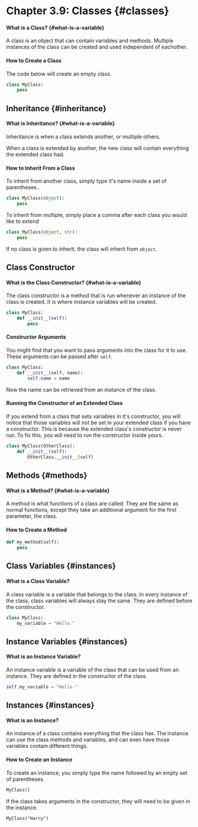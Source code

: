 # Chapter 3.9: Classes {#classes}

#### What is a Class? {#what-is-a-variable}

A class is an object that can contain variables and methods. Multiple instances of the class can be created and used independent of eachother.

#### How to Create a Class

The code below will create an empty class.

```py
class MyClass:
    pass
```

## Inheritance {#inheritance}

#### What is Inheritance? {#what-is-a-variable}

Inheritance is when a class extends another, or multiple others.

When a class is extended by another, the new class will contain everything the extended class had.

#### How to Inherit From a Class

To inherit from another class, simply type it's name inside a set of parentheses..

```py
class MyClass(object):
    pass
```

To inherit from multiple, simply place a comma after each class you would like to extend

```py
class MyClass(object, str):
    pass
```

If no class is given to inherit, the class will inherit from `object`.

## Class Constructor

#### What is the Class Constructor? {#what-is-a-variable}

The class constructor is a method that is run whenever an instance of the class is created. It is where instance variables will be created.

```py
class MyClass:
    def __init__(self):
        pass
```

#### Constructor Arguments

You might find that you want to pass arguments into the class for it to use. These arguments can be passed after `self`.

```py
class MyClass:
    def __init__(self, name):
        self.name = name
```

Now the name can be retrieved from an instance of the class.

#### Running the Constructor of an Extended Class

If you extend from a class that sets variables in it's constructor, you will notice that those variables will not be set in your extended class if you have a constructor. This is because the extended class's constructor is never run. To fix this, you will need to run the constructor inside yours.

```py
class MyClass(OtherClass):
    def __init__(self):
        OtherClass.__init__(self)
```

## Methods {#methods}

#### What is a Method? {#what-is-a-variable}

A method is what functions of a class are called. They are the same as normal functions, except they take an additional argument for the first parameter, the class.

#### How to Create a Method

```py
def my_method(self):
    pass
```

## Class Variables {#instances}

#### What is a Class Variable?

A class variable is a variable that belongs to the class. In every instance of the class, class variables will always stay the same. They are defined before the constructor.

```py
class MyClass:
    my_variable = "Hello."
```

## Instance Variables {#instances}

#### What is an Instance Variable?

An instance variable is a variable of the class that can be used from an instance. They are defined in the constructor of the class.

```py
self.my_variable = "Hello."
```

## Instances {#instances}

#### What is an Instance?

An instance of a class contains everything that the class has. The instance can use the class methods and variables, and can even have those variables contain different things.

#### How to Create an Instance

To create an instance, you simply type the name followed by an empty set of parentheses.

```py
MyClass()
```

If the class takes arguments in the constructor, they will need to be given in the instance.

```
MyClass("Harry")
```



